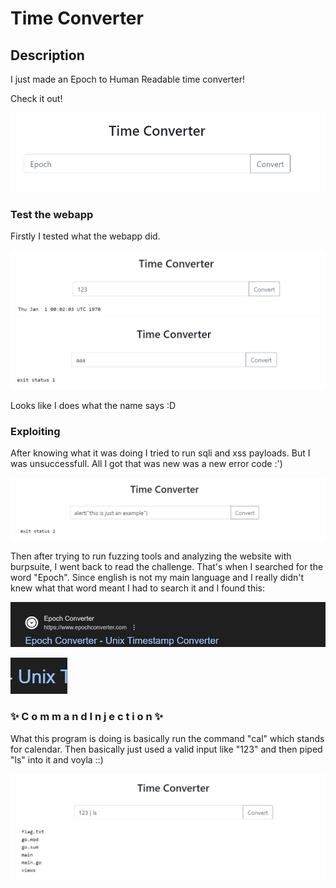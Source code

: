<h1>Time Converter</h1>

<h2>Description</h2>
I just made an Epoch to Human Readable time converter!

Check it out!

![index page](https://github.com/Leonardo-L04/securnet_writeups/blob/main/img/1.png)


<h3>Test the webapp</h3>
Firstly I tested what the webapp did.

![test1](https://github.com/Leonardo-L04/securnet_writeups/blob/main/img/2.png)
![test2](https://github.com/Leonardo-L04/securnet_writeups/blob/main/img/3.png)

Looks like I does what the name says :D

<h3>Exploiting</h3>
After knowing what it was doing I tried to run sqli and xss payloads. But I was unsuccessfull. 
All I got that was new was a new error code :')

![example](https://github.com/Leonardo-L04/securnet_writeups/blob/main/img/4.png)

Then after trying to run fuzzing tools and analyzing the website with burpsuite, I went back to read the challenge.
That's when I searched for the word "Epoch". Since english is not my main language and I really didn't knew what that word meant I had to search it and I found this:

![print5](https://github.com/Leonardo-L04/securnet_writeups/blob/main/img/5.png)

![print6](https://github.com/Leonardo-L04/securnet_writeups/blob/main/img/6.png)

<h3><strong>✨ C o m m a n d  I n j e c t i o n ✨</strong></h3>

What this program is doing is basically run the command "cal" which stands for calendar.
Then basically just used a valid input like "123" and then piped "ls" into it and voyla ::)

![flag](https://github.com/Leonardo-L04/securnet_writeups/blob/main/img/7.png)
